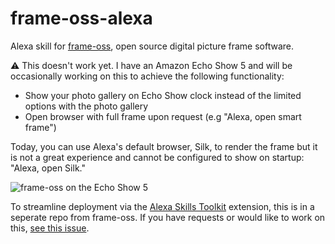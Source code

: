 # frame-oss-alexa

Alexa skill for [frame-oss](https://github.com/bpmct/frame-oss), open source digital picture frame software.

⚠️ This doesn't work yet. I have an Amazon Echo Show 5 and will be occasionally working on this to achieve the following functionality:

- Show your photo gallery on Echo Show clock instead of the limited options with the photo gallery
- Open browser with full frame upon request (e.g "Alexa, open smart frame")

Today, you can use Alexa's default browser, Silk, to render the frame but it is not a great experience and cannot be configured to show on startup: "Alexa, open Silk."

![frame-oss on the Echo Show 5](assets/echo-show.gif)

To streamline deployment via the [Alexa Skills Toolkit](https://developer.amazon.com/en-US/docs/alexa/ask-toolkit/get-started-with-the-ask-toolkit-for-visual-studio-code.html) extension, this is in a seperate repo from frame-oss. If you have requests or would like to work on this, [see this issue](https://github.com/bpmct/frame-oss/issues/3).

